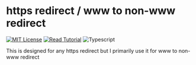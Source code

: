 # https redirect / www to non-www redirect

[![MIT License](https://badgen.now.sh/badge/License/MIT/blue)](https://github.com/apoorvmote/cdk-examples/blob/master/License.md)
[![Read Tutorial](https://badgen.now.sh/badge/Read/Tutorial/green)](https://apoorv.blog/posts/redirect-from-www-to-non-www-with-aws-cdk.html)
![Typescript](https://badgen.net/badge/icon/typescript?icon=typescript&label)

This is designed for any https redirect but I primarily use it for www to non-www redirect